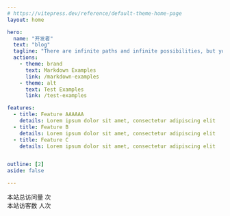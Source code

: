 ```yaml
---
# https://vitepress.dev/reference/default-theme-home-page
layout: home

hero:
  name: "开发者"
  text: "blog"
  tagline: "There are infinite paths and infinite possibilities, but you must open the door."
  actions:
    - theme: brand
      text: Markdown Examples
      link: /markdown-examples
    - theme: alt
      text: Test Examples
      link: /test-examples

features:
  - title: Feature AAAAAA
    details: Lorem ipsum dolor sit amet, consectetur adipiscing elit
  - title: Feature B
    details: Lorem ipsum dolor sit amet, consectetur adipiscing elit
  - title: Feature C
    details: Lorem ipsum dolor sit amet, consectetur adipiscing elit


outline: [2]
aside: false

---
```


本站总访问量 <span id="busuanzi_value_site_pv" /> 次  
本站访客数 <span id="busuanzi_value_site_uv" /> 人次

